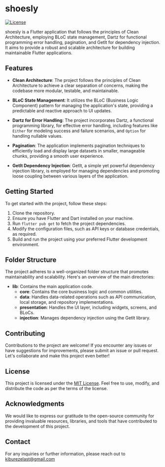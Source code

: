 # shoesly

[![License](https://img.shields.io/badge/license-MIT-blue.svg)](LICENSE)

shoesly is a Flutter application that follows the principles of Clean Architecture, employing BLoC state management, Dartz for functional programming error handling, pagination, and GetIt for dependency injection. It aims to provide a robust and scalable architecture for building maintainable Flutter applications.

## Features

- **Clean Architecture**: The project follows the principles of Clean Architecture to achieve a clear separation of concerns, making the codebase more modular, testable, and maintainable.

- **BLoC State Management**: It utilizes the BLoC (Business Logic Component) pattern for managing the application's state, providing a predictable and reactive approach to UI updates.

- **Dartz for Error Handling**: The project incorporates Dartz, a functional programming library, for effective error handling, including features like `Either` for modeling success and failure scenarios, and `Option` for handling nullable values.

- **Pagination**: The application implements pagination techniques to efficiently load and display large datasets in smaller, manageable chunks, providing a smooth user experience.

- **GetIt Dependency Injection**: GetIt, a simple yet powerful dependency injection library, is employed for managing dependencies and promoting loose coupling between various layers of the application.

## Getting Started

To get started with the project, follow these steps:

1. Clone the repository.
2. Ensure you have Flutter and Dart installed on your machine.
3. Run `flutter pub get` to fetch the project dependencies.
4. Modify the configuration files, such as API keys or database credentials, as required.
5. Build and run the project using your preferred Flutter development environment.

## Folder Structure

The project adheres to a well-organized folder structure that promotes maintainability and scalability. Here's an overview of the main directories:

- **lib**: Contains the main application code.
  - **core**: Contains the core business logic and common utilities.
  - **data**: Handles data-related operations such as API communication, local storage, and repository implementations.
  - **presentation**: Handles the UI layer, including widgets, screens, and BLoCs.
  - **injection**: Manages dependency injection using the GetIt library.

## Contributing

Contributions to the project are welcome! If you encounter any issues or have suggestions for improvements, please submit an issue or pull request. Let's collaborate and make this project even better!

## License

This project is licensed under the [MIT License](LICENSE). Feel free to use, modify, and distribute the code as per the terms of the license.

## Acknowledgments

We would like to express our gratitude to the open-source community for providing invaluable resources, libraries, and tools that have contributed to the development of this project.

## Contact

For any inquiries or further information, please reach out to kiburezelast@gmail.com
